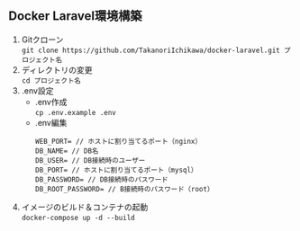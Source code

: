 ## Docker Laravel環境構築

1. Gitクローン  
```git clone https://github.com/TakanoriIchikawa/docker-laravel.git プロジェクト名```
2. ディレクトリの変更  
```cd プロジェクト名```
3. .env設定  
    - .env作成  
      ```cp .env.example .env ```
    - .env編集  
      ```
      WEB_PORT= // ホストに割り当てるポート（nginx）
      DB_NAME= // DB名
      DB_USER= // DB接続時のユーザー
      DB_PORT= // ホストに割り当てるポート（mysql）
      DB_PASSWORD= // DB接続時のパスワード
      DB_ROOT_PASSWORD= // B接続時のパスワード（root）
      ```
4. イメージのビルド＆コンテナの起動  
```docker-compose up -d --build```